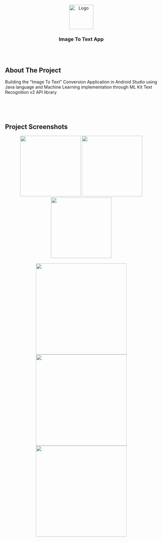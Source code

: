 

<!-- PROJECT LOGO -->
<br />

<div align="center">
  <a href="https://github.com/chivumarius/ImageToTextApp">
    <img src="https://i.imgur.com/xfmiZmd.png" alt="Logo" width="80" height="80">
  </a>

  <h3 align="center">Image To Text App</h3>

</div>

<br />
<br />



<!-- ABOUT THE PROJECT -->
## About The Project

Building the "Image To Text" Conversion Application in Android Studio using Java language and Machine Learning implementation through ML Kit Text Recognition v2 API library
##


<br />
<br />


<!-- ABOUT THE PROJECT -->
## Project Screenshots


<div align="center">  
  <img src="https://i.imgur.com/BTNS2iG.jpg" width="200"> 
  <img src="https://i.imgur.com/S2u5s2Z.jpg" width="200"> 
  <img src="https://i.imgur.com/ypNoeAM.jpg" width="200">
</div>

<br />

<div align="center">
  <img src="https://i.imgur.com/tchxHPr.jpg" width="300"> 
  <img src="https://i.imgur.com/re2ixOL.jpg" width="300"> 
  <img src="https://i.imgur.com/oazuHXH.jpg" width="300"> 
</div>

##

